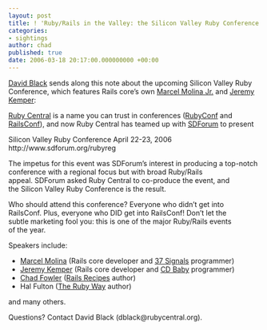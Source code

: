 ```yaml
---
layout: post
title: ! 'Ruby/Rails in the Valley: the Silicon Valley Ruby Conference'
categories:
- sightings
author: chad
published: true
date: 2006-03-18 20:17:00.000000000 +00:00
---
```

<p><a href="http://www.rubypowerandlight.com">David Black</a> sends along this note about the upcoming Silicon Valley Ruby Conference, which features Rails core&#8217;s own <a href="http://www.vernix.org/marcel">Marcel Molina Jr.</a>  and <a href="http://bitsweat.net">Jeremy Kemper</a>:</p>
<p><a href="http://www.rubycentral.org">Ruby Central</a> is a name you can trust in conferences (<a href="http://www.rubyconf.org">RubyConf</a> and<br />
<a href="http://railsconf.org">RailsConf</a>), and now Ruby Central has teamed up with <a href="http://www.sdforum.org">SDForum</a> to present</p>
Silicon Valley Ruby Conference
April 22-23, 2006
http://www.sdforum.org/rubyreg
<p>The impetus for this event was SDForum&#8217;s interest in producing a top-notch conference with a regional focus but with broad Ruby/Rails<br />
appeal.  SDForum asked Ruby Central to co-produce the event, and<br />
the Silicon Valley Ruby Conference is the result.</p>
<p>Who should attend this conference?  Everyone who didn&#8217;t get into<br />
RailsConf.  Plus, everyone who <span class="caps">DID</span> get into RailsConf!  Don&#8217;t let the<br />
subtle marketing fool you: this is one of the major Ruby/Rails events<br />
of the year.</p>
<p>Speakers include:</p>
<ul>
	<li><a href="http://vernix.org/marcel">Marcel Molina</a> (Rails core developer and <a href="http://37signals.com">37 Signals</a> programmer)</li>
	<li><a href="http://bitsweat.net/">Jeremy Kemper</a> (Rails core developer and <a href="http://cdbaby.com">CD Baby</a> programmer)</li>
	<li><a href="http://chadfowler.com">Chad Fowler</a> (<a href="http://pragmaticprogrammer.com/titles/fr_rr">Rails Recipes</a> author)</li>
	<li>Hal Fulton (<a href="http://www.amazon.com/gp/product/0672328844/sr=8-2/qid=1142713145/ref=pd_bbs_2/102-5553503-2996155?%5Fencoding=UTF8">The Ruby Way</a> author)</li>
</ul>
<p>and many others.</p>
<p>Questions? Contact David Black (dblack@rubycentral.org).</p>